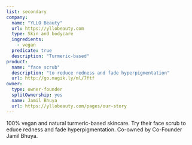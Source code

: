 ```yaml
---
list: secondary
company:
  name: "YLLO Beauty"
  url: https://yllobeauty.com
  type: Skin and bodycare
  ingredients:
    - vegan
  predicate: true
  description: "Turmeric-based"
product:
  name: "face scrub"
  description: "to reduce redness and fade hyperpigmentation"
  url: http://go.magik.ly/ml/7ftf
owner:
  type: owner-founder
  splitOwnership: yes
  name: Jamil Bhuya
  url: https://yllobeauty.com/pages/our-story
---
```


100% vegan and natural turmeric-based skincare. Try their face scrub to educe redness and fade hyperpigmentation. Co-owned by Co-Founder Jamil Bhuya.
